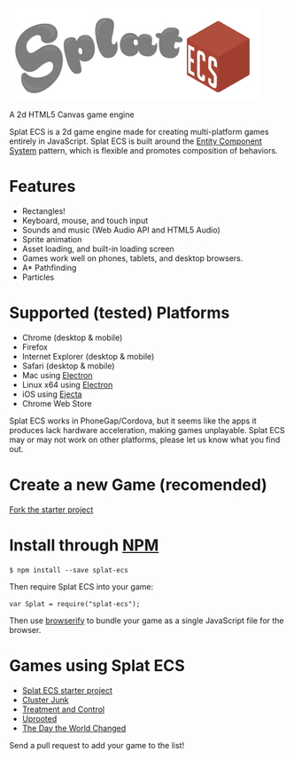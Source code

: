 ![Splat ECS](./images/splat-ecs-logo.png)

A 2d HTML5 Canvas game engine

Splat ECS is a 2d game engine made for creating multi-platform games entirely in JavaScript. Splat ECS is built around the [Entity Component System](https://en.wikipedia.org/wiki/Entity_component_system) pattern, which is flexible and promotes composition of behaviors.

# Features

* Rectangles!
* Keyboard, mouse, and touch input
* Sounds and music (Web Audio API and HTML5 Audio)
* Sprite animation
* Asset loading, and built-in loading screen
* Games work well on phones, tablets, and desktop browsers.
* A\* Pathfinding
* Particles

# Supported (tested) Platforms

* Chrome (desktop & mobile)
* Firefox
* Internet Explorer (desktop & mobile)
* Safari (desktop & mobile)
* Mac using [Electron](https://github.com/atom/electron)
* Linux x64 using [Electron](https://github.com/atom/electron)
* iOS using [Ejecta](http://impactjs.com/ejecta)
* Chrome Web Store

Splat ECS works in PhoneGap/Cordova, but it seems like the apps it produces lack hardware acceleration, making games unplayable. 
Splat ECS may or may not work on other platforms, please let us know what you find out.

# Create a new Game (recomended)

[Fork the starter project](https://github.com/SplatJS/splat-ecs-starter-project)

# Install through [NPM](https://www.npmjs.org)

```
$ npm install --save splat-ecs
```
Then require Splat ECS into your game:
```
var Splat = require("splat-ecs");
```
Then use [browserify](http://browserify.org/) to bundle your game as a single JavaScript file for the browser.

# Games using Splat ECS

* [Splat ECS starter project](https://github.com/SplatJS/splat-ecs-starter-project)
* [Cluster Junk](https://github.com/TwoScoopGames/Cluster-Junk)
* [Treatment and Control](https://github.com/TwoScoopGames/Treatment-and-Control)
* [Uprooted](https://github.com/TwoScoopGames/ld32)
* [The Day the World Changed](https://github.com/TwoScoopGames/ggj15)

Send a pull request to add your game to the list!
